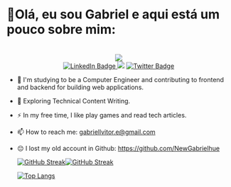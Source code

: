 # 👋Olá, eu sou Gabriel e aqui está um pouco sobre mim: <h1>
<div id="header" align="center">
  <img src="https://media.giphy.com/media/OMFfLpauGoT4c/giphy.gif"/>
</div>
<div id="badges" align ="center">
  <a href="www.linkedin.com/in/gabriellvitor">
    <img src="https://img.shields.io/badge/LinkedIn-orange?style=for-the-badge&logo=linkedin&logoColor=white" alt="LinkedIn Badge"/>
  </a>
  <a href="https://discord.gg/wagxzStdcR" target="_blank"><img src="https://img.shields.io/badge/Discord-7289DA?style=for-the-badge&logo=discord&logoColor=white" target="_blank"></a> 
  <a href="No URL for now">
    <img src="https://img.shields.io/badge/Twitter-blueviolet?style=for-the-badge&logo=twitter&logoColor=white" alt="Twitter Badge"/>
  </a>
</div>

- :telescope: I'm studying to be a Computer Engineer and contributing to frontend and backend for building web applications.

- :seedling: Exploring Technical Content Writing.

- :zap: In my free time, I like play games and read tech articles.

- :mailbox: How to reach me: gabriellvitor.e@gmail.com

* 😔 I lost my old account in Github: <https://github.com/NewGabrielhue>
  
  [![GitHub Streak](http://github-readme-streak-stats.herokuapp.com?user=NewGabrielVi&theme=onedark&date_format=M%20j%5B%2C%20Y%5D)](https://git.io/streak-stats)[![GitHub Streak](http://github-readme-streak-stats.herokuapp.com?user=NewGabrielVi&theme=onedark&date_format=M%20j%5B%2C%20Y%5D)](https://git.io/streak-stats)

  [![Top Langs](https://github-readme-stats.vercel.app/api/top-langs/?username=NewGabrielVi&layout=compact&theme=vision-friendly-dark)](https://github.com/anuraghazra/github-readme-stats)
